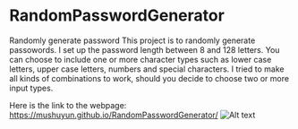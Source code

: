 # RandomPasswordGenerator
Randomly generate password
This project is to randomly generate passowords. I set up the password length between 8 and 128 letters. You can choose to include one or more character types such as lower case letters, upper case letters, numbers and special characters. I tried to make all kinds of combinations to work, should you decide to choose two or more input types. 

Here is the link to the webpage: https://mushuyun.github.io/RandomPasswordGenerator/
![Alt text](/relative/path/to/pwgenerator1.png?raw=true "Screen shot")

